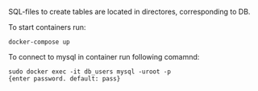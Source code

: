 SQL-files to create tables are located in directores, corresponding to DB.

To start containers run:
```
docker-compose up
```
To connect to mysql in container run following comamnd:
```
sudo docker exec -it db_users mysql -uroot -p
{enter password. default: pass}
```